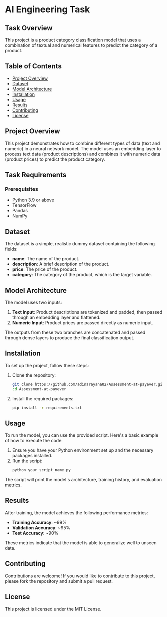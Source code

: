 # AI Engineering Task

## Task Overview

This project is a product category classification model that uses a combination of textual and numerical features to predict the category of a product.

## Table of Contents
- [Project Overview](#project-overview)
- [Dataset](#dataset)
- [Model Architecture](#model-architecture)
- [Installation](#installation)
- [Usage](#usage)
- [Results](#results)
- [Contributing](#contributing)
- [License](#license)

## Project Overview
This project demonstrates how to combine different types of data (text and numeric) in a neural network model. The model uses an embedding layer to process text data (product descriptions) and combines it with numeric data (product prices) to predict the product category.

## Task Requirements
### Prerequisites
- Python 3.9 or above
- TensorFlow
- Pandas
- NumPy

## Dataset
The dataset is a simple, realistic dummy dataset containing the following fields:
- **name**: The name of the product.
- **description**: A brief description of the product.
- **price**: The price of the product.
- **category**: The category of the product, which is the target variable.

## Model Architecture
The model uses two inputs:
1. **Text Input**: Product descriptions are tokenized and padded, then passed through an embedding layer and flattened.
2. **Numeric Input**: Product prices are passed directly as numeric input.

The outputs from these two branches are concatenated and passed through dense layers to produce the final classification output.

## Installation
To set up the project, follow these steps:

1. Clone the repository:
    ```bash
    git clone https://github.com/adinarayana02/Assessment-at-payever.git
    cd Assessment-at-payever
    ```

2. Install the required packages:
    ```bash
    pip install -r requirements.txt
    ```

## Usage
To run the model, you can use the provided script. Here's a basic example of how to execute the code:

1. Ensure you have your Python environment set up and the necessary packages installed.
2. Run the script:
    ```bash
    python your_script_name.py
    ```

The script will print the model's architecture, training history, and evaluation metrics.

## Results
After training, the model achieves the following performance metrics:
- **Training Accuracy**: ~99%
- **Validation Accuracy**: ~95%
- **Test Accuracy**: ~90%

These metrics indicate that the model is able to generalize well to unseen data.

## Contributing
Contributions are welcome! If you would like to contribute to this project, please fork the repository and submit a pull request.

## License
This project is licensed under the MIT License. 
